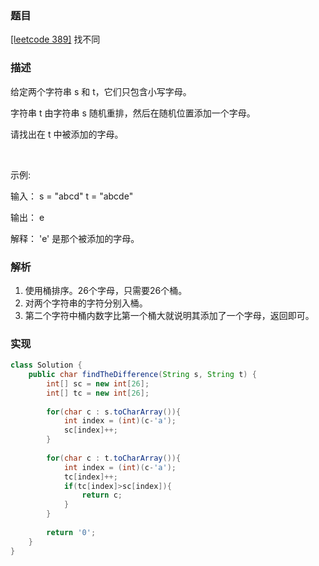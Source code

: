 ### 题目

[[leetcode 389]](https://leetcode-cn.com/problems/find-the-difference/) 找不同

### 描述

给定两个字符串 s 和 t，它们只包含小写字母。

字符串 t 由字符串 s 随机重排，然后在随机位置添加一个字母。

请找出在 t 中被添加的字母。

 

示例:

输入：
s = "abcd"
t = "abcde"

输出：
e

解释：
'e' 是那个被添加的字母。

### 解析

1. 使用桶排序。26个字母，只需要26个桶。
2. 对两个字符串的字符分别入桶。
3. 第二个字符中桶内数字比第一个桶大就说明其添加了一个字母，返回即可。

### 实现

```java
class Solution {
    public char findTheDifference(String s, String t) {
        int[] sc = new int[26];
        int[] tc = new int[26];
        
        for(char c : s.toCharArray()){
            int index = (int)(c-'a');
            sc[index]++;
        }
        
        for(char c : t.toCharArray()){
            int index = (int)(c-'a');
            tc[index]++;
            if(tc[index]>sc[index]){
                return c;
            }
        }
        
        return '0';
    }
}
```